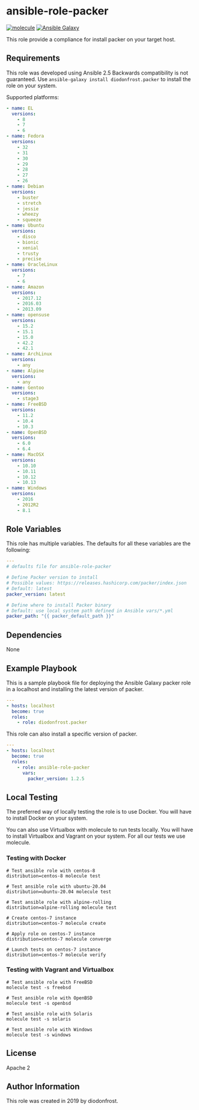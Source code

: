 # ansible-role-packer

[![molecule](https://github.com/diodonfrost/ansible-role-packer/workflows/molecule/badge.svg)](https://github.com/diodonfrost/ansible-role-packer/actions)
[![Ansible Galaxy](https://img.shields.io/badge/galaxy-diodonfrost.packer-660198.svg)](https://galaxy.ansible.com/diodonfrost/packer)

This role provide a compliance for install packer on your target host.

## Requirements

This role was developed using Ansible 2.5 Backwards compatibility is not guaranteed.
Use `ansible-galaxy install diodonfrost.packer` to install the role on your system.

Supported platforms:

```yaml
- name: EL
  versions:
    - 8
    - 7
    - 6
- name: Fedora
  versions:
    - 32
    - 31
    - 30
    - 29
    - 28
    - 27
    - 26
- name: Debian
  versions:
    - buster
    - stretch
    - jessie
    - wheezy
    - squeeze
- name: Ubuntu
  versions:
    - disco
    - bionic
    - xenial
    - trusty
    - precise
- name: OracleLinux
  versions:
    - 7
    - 6
- name: Amazon
  versions:
    - 2017.12
    - 2016.03
    - 2013.09
- name: opensuse
  versions:
    - 15.2
    - 15.1
    - 15.0
    - 42.2
    - 42.1
- name: ArchLinux
  versions:
    - any
- name: Alpine
  versions:
    - any
- name: Gentoo
  versions:
    - stage3
- name: FreeBSD
  versions:
    - 11.2
    - 10.4
    - 10.3
- name: OpenBSD
  versions:
    - 6.0
    - 6.4
- name: MacOSX
  versions:
    - 10.10
    - 10.11
    - 10.12
    - 10.13
- name: Windows
  versions:
    - 2016
    - 2012R2
    - 8.1
```

## Role Variables

This role has multiple variables. The defaults for all these variables are the following:

```yaml
---
# defaults file for ansible-role-packer

# Define Packer version to install
# Possible values: https://releases.hashicorp.com/packer/index.json
# Default: latest
packer_version: latest

# Define where to install Packer binary
# Default: use local system path defined in Ansible vars/*.yml
packer_path: "{{ packer_default_path }}"
```

## Dependencies

None

## Example Playbook

This is a sample playbook file for deploying the Ansible Galaxy packer role in a localhost and installing the latest version of packer.

```yaml
---
- hosts: localhost
  become: true
  roles:
    - role: diodonfrost.packer
```

This role can also install a specific version of packer.

```yaml
---
- hosts: localhost
  become: true
  roles:
    - role: ansible-role-packer
      vars:
        packer_version: 1.2.5
```

## Local Testing

The preferred way of locally testing the role is to use Docker. You will have to install Docker on your system.

You can also use Virtualbox with molecule to run tests locally. You will have to install Virtualbox and Vagrant on your system. For all our tests we use molecule.

### Testing with Docker

```shell
# Test ansible role with centos-8
distribution=centos-8 molecule test

# Test ansible role with ubuntu-20.04
distribution=ubuntu-20.04 molecule test

# Test ansible role with alpine-rolling
distribution=alpine-rolling molecule test

# Create centos-7 instance
distribution=centos-7 molecule create

# Apply role on centos-7 instance
distribution=centos-7 molecule converge

# Launch tests on centos-7 instance
distribution=centos-7 molecule verify
```

### Testing with Vagrant and Virtualbox

```shell
# Test ansible role with FreeBSD
molecule test -s freebsd

# Test ansible role with OpenBSD
molecule test -s openbsd

# Test ansible role with Solaris
molecule test -s solaris

# Test ansible role with Windows
molecule test -s windows
```

## License

Apache 2

## Author Information

This role was created in 2019 by diodonfrost.
